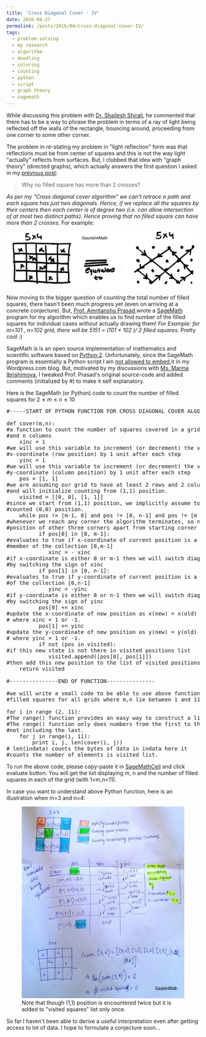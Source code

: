 ```yaml
---
title: 'Cross Diagonal Cover - IV'
date: 2016-04-27
permalink: /posts/2016/04/cross-diagonal-cover-IV/
tags:
  - problem-solving
  - my research
  - algorithm
  - doodling
  - coloring
  - counting
  - python
  - script
  - graph theory
  - sagemath
---
```

While discussing this problem with <a href="http://www.ramanujanmathsociety.org/people/drshaileshshirali" target="_blank">Dr. Shailesh Shirali</a>, he commented that there has to be a way to phrase the problem in terms of a ray of light being reflected off the walls of the rectangle, bouncing around, proceeding from one corner to some other corner.

The problem in re-stating my problem in "light reflection" form was that reflections must be from center of squares and this is not the way light "actually" reflects from surfaces. But, I clubbed that idea with "graph theory" (directed graphs), which actually answers the first question I asked in my <a href="https://gkorpal.github.io/posts/2016/04/cross-diagonal-cover-III/" target="_blank">previous post</a>:

<blockquote>Why no filled square has more than 2 crosses?</blockquote>

<em>As per my "Cross diagonal cover algorithm" we can't retrace a path and each square has just two diagonals. Hence, if we replace all the squares by their centers then each center is of degree two (i.e. can allow intersection of at most two distinct paths). Hence proving that no filled square can have more than 2 crosses.</em> For example:

<img src="/images/new-doc-22_1.jpg" alt="New Doc 22_1"/>

Now moving to the bigger question of counting the total number of filled squares, there hasn't been much progress yet (even on arriving at a concrete conjecture). But, <a href="http://www.imsc.res.in/~amri/" target="_blank">Prof. Amritanshu Prasad </a>wrote a <a href="http://www.sagemath.org/" target="_blank">SageMath </a> program for my algorithm which enables us to find number of the filled squares for individual cases without actually drawing them! <em>For Example: for m=101 , n=102 grid, there will be 5151 = (101 * 102 )/ 2 filled squares. </em>Pretty cool :)

SageMath is is an open source implementation of mathematics and scientific software based on <a href="https://wiki.python.org/moin/SageMath" target="_blank">Python 2</a>.  Unfortunately, since the SageMath program is essentially a Python script I am <a href="https://en.support.wordpress.com/code/" target="_blank">not allowed to embed </a> it in my Wordpress.com blog. But, motivated by my discussions with <a href="http://www.thebadbyte.com/p/about.html" target="_blank">Ms. Marina Ibrishimova</a>, I tweaked Prof. Prasad's original source-code and added comments (initialized by #) to make it self explanatory.

Here is the SageMath (or Python) code to count the number of filled squares for $2 \leq m\leq n\leq 10$

<pre>
#-----START OF PYTHON FUNCTION FOR CROSS DIAGONAL COVER ALGORITHM-----

def cover(m,n):
#a function to count the number of squares covered in a grid with m rows
#and n columns
    xinc = 1
#we will use this variable to increment (or decrement) the value of
#x-coordinate (row position) by 1 unit after each step
    yinc = 1
#we will use this variable to increment (or decrement) the value of
#y-coordinate (column position) by 1 unit after each step
    pos = [1, 1]
#we are assuming our grid to have at least 2 rows and 2 columns
#and will initialize counting from (1,1) position.
    visited = [[0, 0], [1, 1]]
#since we start from (1,1) position, we implicitly assume to have
#counted (0,0) position.
    while pos != [m-1, 0] and pos != [0, n-1] and pos != [m - 1, n - 1]:
#whenever we reach any corner the algorithm terminates, so need to include
#position of other three corners apart from starting corner in condition.
          if pos[0] in [0, m-1]:
#evaluates to true if x-coordinate of current position is a
#member of the collection [0,m-1]
             xinc = - xinc
#if x-coordinate is either 0 or m-1 then we will switch diagonal
#by switching the sign of xinc
          if pos[1] in [0, n-1]:
#evaluates to true if y-coordinate of current position is a member
#of the collection [0,n-1]
             yinc = -yinc
#if y-coordinate is either 0 or n-1 then we will switch diagonal
#by switching the sign of yinc
          pos[0] += xinc
#update the x-coordinate of new position as x(new) = x(old) + xinc,
# where xinc = 1 or -1.
          pos[1] += yinc
#update the y-coordinate of new position as y(new) = y(old) + yinc,
# where yinc = 1 or -1.
          if not (pos in visited):
#if this new state is not there in visited positions list
             visited.append([pos[0], pos[1]])
#then add this new position to the list of visited positions.
    return visited 

#---------------END OF FUNCTION---------------

#we will write a small code to be able to use above function to find number of
#filled squares for all grids where m,n lie between 1 and 11 (both excluded).

for i in range (2, 11):
#The range() function provides an easy way to construct a list of integers.
#The range() function only does numbers from the first to the last,
#not including the last.
    for j in range(i, 11):
        print i, j, len(cover(i, j))
# len(indata) counts the bytes of data in indata here it
#counts the number of elements is visited list.
</pre>

To run the above code, please copy-paste it in <a href="https://sagecell.sagemath.org/" target="_blank">SageMathCell</a> and click evaluate button. You will get the list displaying m, n and the number of filled squares in each of the grid (with 1<m,n<11).

In case you want to understand above Python function, here is an illustration when m=3 and n=4:

<figure>
  <img src="/images/new-doc-23_1.jpg" alt="my alt text"style="width:600px;height:500px;"/>
  <figcaption>Note that though (1,1) position is encountered twice but it is added to "visited squares" list only once.</figcaption>
</figure>

So far I haven't been able to derive a useful interpretation even after getting access to lot of data. I hope to formulate a conjecture soon...
